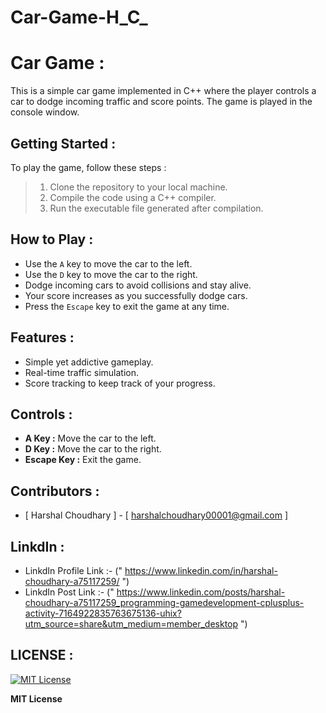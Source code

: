 # Car-Game-H_C_

# Car Game :

This is a simple car game implemented in C++ where the player controls a car to dodge incoming traffic and score points. The game is played in the console window.

## Getting Started :

To play the game, follow these steps :

> 1. Clone the repository to your local machine.
> 2. Compile the code using a C++ compiler.
> 3. Run the executable file generated after compilation.  

## How to Play :

- Use the `A` key to move the car to the left.
- Use the `D` key to move the car to the right.
- Dodge incoming cars to avoid collisions and stay alive.
- Your score increases as you successfully dodge cars.
- Press the `Escape` key to exit the game at any time.

## Features :

- Simple yet addictive gameplay.
- Real-time traffic simulation.
- Score tracking to keep track of your progress.

## Controls :

- **A Key :** Move the car to the left.
- **D Key :** Move the car to the right.
- **Escape Key :** Exit the game.

## Contributors :

-  [ Harshal Choudhary ] - [ harshalchoudhary00001@gmail.com ]

## LinkdIn :

- LinkdIn Profile Link :- (" https://www.linkedin.com/in/harshal-choudhary-a75117259/ ")
- LinkdIn Post Link :- (" https://www.linkedin.com/posts/harshal-choudhary-a75117259_programming-gamedevelopment-cplusplus-activity-7164922835763675136-uhix?utm_source=share&utm_medium=member_desktop ")

## LICENSE :

[![MIT License](https://img.shields.io/badge/License-MIT-yellow.svg)](https://opensource.org/licenses/MIT)

**MIT License**
